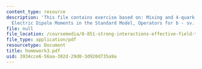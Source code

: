 ```yaml
---
content_type: resource
description: 'This file contains exercise based on: Mixing and 4-quark Operators,
  Electric Dipole Moments in the Standard Model, Operators for b - sv.'
file: null
file_location: /coursemedia/8-851-strong-interactions-effective-field-theories-of-qcd-spring-2006/3934cce656aa302d29d03d920d735a9a_homework3.pdf
file_type: application/pdf
resourcetype: Document
title: homework3.pdf
uid: 3934cce6-56aa-302d-29d0-3d920d735a9a
---
```

